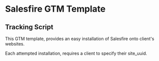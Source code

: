 # Salesfire GTM Template

## Tracking Script

This GTM template, provides an easy installation of Salesfire onto client's websites.

Each attempted installation, requires a client to specify their site_uuid.
